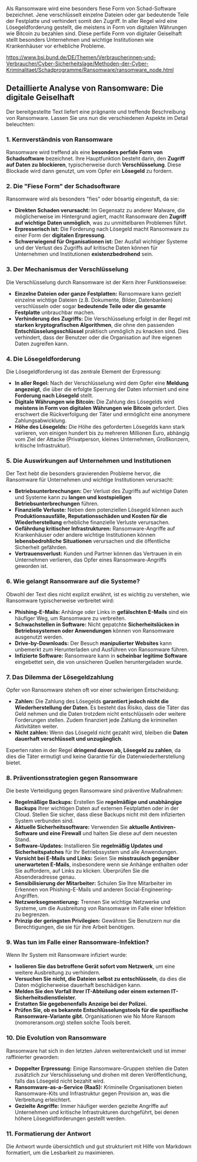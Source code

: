 
Als Ransomware wird eine besonders fiese Form von Schad-Software bezeichnet. Jene verschlüsselt einzelne Dateien oder gar bedeutende Teile der Festplatte und verhindert somit den Zugriff. In aller Regel wird eine Lösegeldforderung gestellt, die meistens in Form von digitalen Währungen wie Bitcoin zu bezahlen sind. Diese perfide Form von digitaler Geiselhaft stellt besonders Unternehmen und wichtige Institutionen wie Krankenhäuser vor erhebliche Probleme.



https://www.bsi.bund.de/DE/Themen/Verbraucherinnen-und-Verbraucher/Cyber-Sicherheitslage/Methoden-der-Cyber-Kriminalitaet/Schadprogramme/Ransomware/ransomware_node.html



## Detaillierte Analyse von Ransomware: Die digitale Geiselhaft

Der bereitgestellte Text liefert eine prägnante und treffende Beschreibung von Ransomware. Lassen Sie uns nun die verschiedenen Aspekte im Detail beleuchten:

### 1. Kernverständnis von Ransomware

Ransomware wird treffend als eine **besonders perfide Form von Schadsoftware** bezeichnet. Ihre Hauptfunktion besteht darin, den **Zugriff auf Daten zu blockieren**, typischerweise durch **Verschlüsselung**. Diese Blockade wird dann genutzt, um vom Opfer ein **Lösegeld** zu fordern.

### 2. Die "Fiese Form" der Schadsoftware

Ransomware wird als besonders "fies" oder bösartig eingestuft, da sie:

- **Direkten Schaden verursacht:** Im Gegensatz zu anderer Malware, die möglicherweise im Hintergrund agiert, macht Ransomware den **Zugriff auf wichtige Daten unmöglich**, was zu unmittelbaren Problemen führt.
- **Erpresserisch ist:** Die Forderung nach Lösegeld macht Ransomware zu einer Form der **digitalen Erpressung**.
- **Schwerwiegend für Organisationen ist:** Der Ausfall wichtiger Systeme und der Verlust des Zugriffs auf kritische Daten können für Unternehmen und Institutionen **existenzbedrohend** sein.

### 3. Der Mechanismus der Verschlüsselung

Die Verschlüsselung durch Ransomware ist der Kern ihrer Funktionsweise:

- **Einzelne Dateien oder ganze Festplatten:** Ransomware kann gezielt einzelne wichtige Dateien (z.B. Dokumente, Bilder, Datenbanken) verschlüsseln oder sogar **bedeutende Teile oder die gesamte Festplatte** unbrauchbar machen.
- **Verhinderung des Zugriffs:** Die Verschlüsselung erfolgt in der Regel mit **starken kryptografischen Algorithmen**, die ohne den passenden **Entschlüsselungsschlüssel** praktisch unmöglich zu knacken sind. Dies verhindert, dass der Benutzer oder die Organisation auf ihre eigenen Daten zugreifen kann.

### 4. Die Lösegeldforderung

Die Lösegeldforderung ist das zentrale Element der Erpressung:

- **In aller Regel:** Nach der Verschlüsselung wird dem Opfer eine **Meldung angezeigt**, die über die erfolgte Sperrung der Daten informiert und eine **Forderung nach Lösegeld** stellt.
- **Digitale Währungen wie Bitcoin:** Die Zahlung des Lösegelds wird **meistens in Form von digitalen Währungen wie Bitcoin** gefordert. Dies erschwert die Rückverfolgung der Täter und ermöglicht eine anonymere Zahlungsabwicklung.
- **Höhe des Lösegelds:** Die Höhe des geforderten Lösegelds kann stark variieren, von einigen hundert bis zu mehreren Millionen Euro, abhängig vom Ziel der Attacke (Privatperson, kleines Unternehmen, Großkonzern, kritische Infrastruktur).

### 5. Die Auswirkungen auf Unternehmen und Institutionen

Der Text hebt die besonders gravierenden Probleme hervor, die Ransomware für Unternehmen und wichtige Institutionen verursacht:

- **Betriebsunterbrechungen:** Der Verlust des Zugriffs auf wichtige Daten und Systeme kann zu **langen und kostspieligen Betriebsunterbrechungen** führen.
- **Finanzielle Verluste:** Neben dem potenziellen Lösegeld können auch **Produktionsausfälle, Reputationsschäden und Kosten für die Wiederherstellung** erhebliche finanzielle Verluste verursachen.
- **Gefährdung kritischer Infrastrukturen:** Ransomware-Angriffe auf Krankenhäuser oder andere wichtige Institutionen können **lebensbedrohliche Situationen** verursachen und die öffentliche Sicherheit gefährden.
- **Vertrauensverlust:** Kunden und Partner können das Vertrauen in ein Unternehmen verlieren, das Opfer eines Ransomware-Angriffs geworden ist.

### 6. Wie gelangt Ransomware auf die Systeme?

Obwohl der Text dies nicht explizit erwähnt, ist es wichtig zu verstehen, wie Ransomware typischerweise verbreitet wird:

- **Phishing-E-Mails:** Anhänge oder Links in **gefälschten E-Mails** sind ein häufiger Weg, um Ransomware zu verbreiten.
- **Schwachstellen in Software:** Nicht gepatchte **Sicherheitslücken in Betriebssystemen oder Anwendungen** können von Ransomware ausgenutzt werden.
- **Drive-by-Downloads:** Der Besuch **manipulierter Websites** kann unbemerkt zum Herunterladen und Ausführen von Ransomware führen.
- **Infizierte Software:** Ransomware kann in **scheinbar legitime Software** eingebettet sein, die von unsicheren Quellen heruntergeladen wurde.

### 7. Das Dilemma der Lösegeldzahlung

Opfer von Ransomware stehen oft vor einer schwierigen Entscheidung:

- **Zahlen:** Die Zahlung des Lösegelds **garantiert jedoch nicht die Wiederherstellung der Daten**. Es besteht das Risiko, dass die Täter das Geld nehmen und die Daten trotzdem nicht entschlüsseln oder weitere Forderungen stellen. Zudem finanziert jede Zahlung die kriminellen Aktivitäten weiter.
- **Nicht zahlen:** Wenn das Lösegeld nicht gezahlt wird, bleiben die **Daten dauerhaft verschlüsselt und unzugänglich**.

Experten raten in der Regel **dringend davon ab, Lösegeld zu zahlen**, da dies die Täter ermutigt und keine Garantie für die Datenwiederherstellung bietet.

### 8. Präventionsstrategien gegen Ransomware

Die beste Verteidigung gegen Ransomware sind präventive Maßnahmen:

- **Regelmäßige Backups:** Erstellen Sie **regelmäßige und unabhängige Backups** Ihrer wichtigen Daten auf externen Festplatten oder in der Cloud. Stellen Sie sicher, dass diese Backups nicht mit dem infizierten System verbunden sind.
- **Aktuelle Sicherheitssoftware:** Verwenden Sie **aktuelle Antiviren-Software und eine Firewall** und halten Sie diese auf dem neuesten Stand.
- **Software-Updates:** Installieren Sie **regelmäßig Updates und Sicherheitspatches** für Ihr Betriebssystem und alle Anwendungen.
- **Vorsicht bei E-Mails und Links:** Seien Sie **misstrauisch gegenüber unerwarteten E-Mails**, insbesondere wenn sie Anhänge enthalten oder Sie auffordern, auf Links zu klicken. Überprüfen Sie die Absenderadresse genau.
- **Sensibilisierung der Mitarbeiter:** Schulen Sie Ihre Mitarbeiter im Erkennen von Phishing-E-Mails und anderen Social-Engineering-Angriffen.
- **Netzwerksegmentierung:** Trennen Sie wichtige Netzwerke und Systeme, um die Ausbreitung von Ransomware im Falle einer Infektion zu begrenzen.
- **Prinzip der geringsten Privilegien:** Gewähren Sie Benutzern nur die Berechtigungen, die sie für ihre Arbeit benötigen.

### 9. Was tun im Falle einer Ransomware-Infektion?

Wenn Ihr System mit Ransomware infiziert wurde:

- **Isolieren Sie das betroffene Gerät sofort vom Netzwerk**, um eine weitere Ausbreitung zu verhindern.
- **Versuchen Sie nicht, die Dateien selbst zu entschlüsseln**, da dies die Daten möglicherweise dauerhaft beschädigen kann.
- **Melden Sie den Vorfall Ihrer IT-Abteilung oder einem externen IT-Sicherheitsdienstleister.**
- **Erstatten Sie gegebenenfalls Anzeige bei der Polizei.**
- **Prüfen Sie, ob es bekannte Entschlüsselungstools für die spezifische Ransomware-Variante gibt.** Organisationen wie No More Ransom (nomoreransom.org) stellen solche Tools bereit.

### 10. Die Evolution von Ransomware

Ransomware hat sich in den letzten Jahren weiterentwickelt und ist immer raffinierter geworden:

- **Doppelter Erpressung:** Einige Ransomware-Gruppen stehlen die Daten zusätzlich zur Verschlüsselung und drohen mit deren Veröffentlichung, falls das Lösegeld nicht bezahlt wird.
- **Ransomware-as-a-Service (RaaS):** Kriminelle Organisationen bieten Ransomware-Kits und Infrastruktur gegen Provision an, was die Verbreitung erleichtert.
- **Gezielte Angriffe:** Immer häufiger werden gezielte Angriffe auf Unternehmen und kritische Infrastrukturen durchgeführt, bei denen höhere Lösegeldforderungen gestellt werden.

### 11. Formatierung der Antwort

Die Antwort wurde übersichtlich und gut strukturiert mit Hilfe von Markdown formatiert, um die Lesbarkeit zu maximieren.